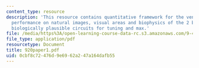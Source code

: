 ```yaml
---
content_type: resource
description: 'This resource contains quantitative framework for the ventral stream,
  performance on natural images, visual areas and biophysics of the 2 basic operations:
  biologically plausible circuits for tuning and max.'
file: /media/https%3A/open-learning-course-data-rc.s3.amazonaws.com/9-459-scene-understanding-symposium-spring-2006/0cbf8c72476d9e6962a247a164dafb55_920paper1.pdf
file_type: application/pdf
resourcetype: Document
title: 920paper1.pdf
uid: 0cbf8c72-476d-9e69-62a2-47a164dafb55
---
```

